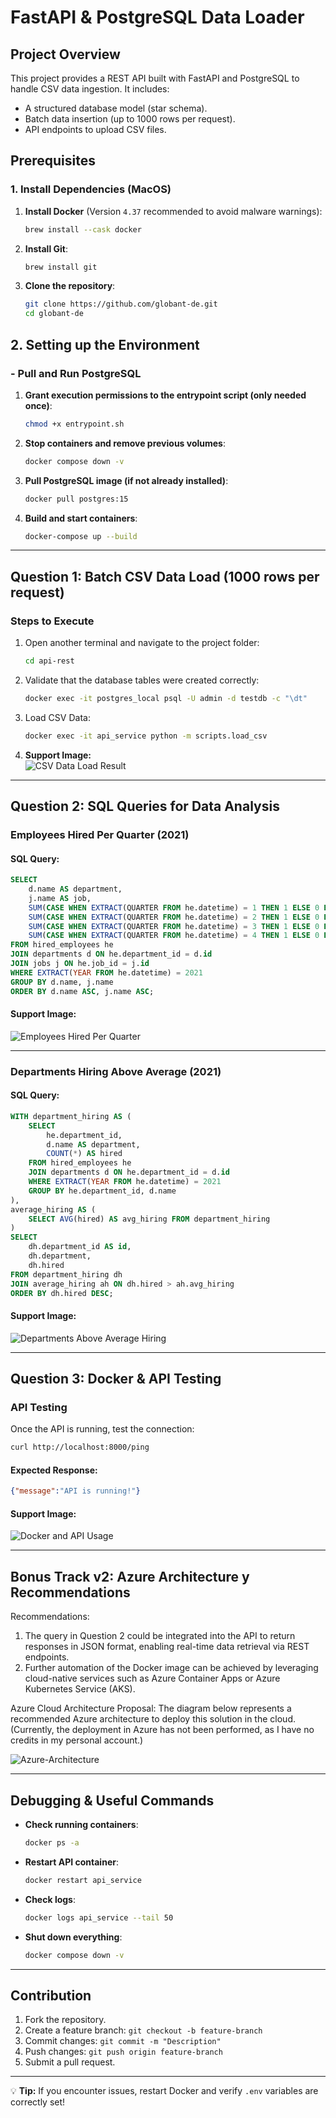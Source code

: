 # FastAPI & PostgreSQL Data Loader

## Project Overview
This project provides a REST API built with FastAPI and PostgreSQL to handle CSV data ingestion. It includes:
- A structured database model (star schema).
- Batch data insertion (up to 1000 rows per request).
- API endpoints to upload CSV files.

## Prerequisites

### 1. Install Dependencies (MacOS)
1. **Install Docker** (Version `4.37` recommended to avoid malware warnings):
   ```bash
   brew install --cask docker
   ```
2. **Install Git**:
   ```bash
   brew install git
   ```
3. **Clone the repository**:
   ```bash
   git clone https://github.com/globant-de.git
   cd globant-de
   ```

## 2. Setting up the Environment

### - Pull and Run PostgreSQL
1. **Grant execution permissions to the entrypoint script (only needed once)**:
   ```bash
   chmod +x entrypoint.sh 
   ```
2. **Stop containers and remove previous volumes**:
   ```bash
   docker compose down -v 
   ```
3. **Pull PostgreSQL image (if not already installed)**:
   ```bash
   docker pull postgres:15
   ```
4. **Build and start containers**:
   ```bash
   docker-compose up --build
   ```

---

## **Question 1: Batch CSV Data Load (1000 rows per request)**

### Steps to Execute
1. Open another terminal and navigate to the project folder:
   ```bash
   cd api-rest
   ```
2. Validate that the database tables were created correctly:
   ```bash
   docker exec -it postgres_local psql -U admin -d testdb -c "\dt"
   ```
3. Load CSV Data:
   ```bash
   docker exec -it api_service python -m scripts.load_csv
   ```
4. **Support Image:**  
   ![CSV Data Load Result](img/1-question.png)

---

## **Question 2: SQL Queries for Data Analysis**

### **Employees Hired Per Quarter (2021)**
#### **SQL Query:**
```sql
SELECT 
    d.name AS department,
    j.name AS job,
    SUM(CASE WHEN EXTRACT(QUARTER FROM he.datetime) = 1 THEN 1 ELSE 0 END) AS Q1,
    SUM(CASE WHEN EXTRACT(QUARTER FROM he.datetime) = 2 THEN 1 ELSE 0 END) AS Q2,
    SUM(CASE WHEN EXTRACT(QUARTER FROM he.datetime) = 3 THEN 1 ELSE 0 END) AS Q3,
    SUM(CASE WHEN EXTRACT(QUARTER FROM he.datetime) = 4 THEN 1 ELSE 0 END) AS Q4
FROM hired_employees he
JOIN departments d ON he.department_id = d.id
JOIN jobs j ON he.job_id = j.id
WHERE EXTRACT(YEAR FROM he.datetime) = 2021
GROUP BY d.name, j.name
ORDER BY d.name ASC, j.name ASC;
```
#### **Support Image:**  
   ![Employees Hired Per Quarter](img/2a-question.png)

---

### **Departments Hiring Above Average (2021)**
#### **SQL Query:**
```sql
WITH department_hiring AS (
    SELECT 
        he.department_id, 
        d.name AS department,
        COUNT(*) AS hired
    FROM hired_employees he
    JOIN departments d ON he.department_id = d.id
    WHERE EXTRACT(YEAR FROM he.datetime) = 2021
    GROUP BY he.department_id, d.name
),
average_hiring AS (
    SELECT AVG(hired) AS avg_hiring FROM department_hiring
)
SELECT 
    dh.department_id AS id, 
    dh.department, 
    dh.hired
FROM department_hiring dh
JOIN average_hiring ah ON dh.hired > ah.avg_hiring
ORDER BY dh.hired DESC;
```
#### **Support Image:**  
   ![Departments Above Average Hiring](img/2b-question.png)

---

## **Question 3: Docker & API Testing**

### **API Testing**
Once the API is running, test the connection:
```bash
curl http://localhost:8000/ping
```
#### Expected Response:
```json
{"message":"API is running!"}
```

#### **Support Image:**  
   ![Docker and API Usage](img/3-question.png)

---

## **Bonus Track v2: Azure Architecture y Recommendations**
Recommendations:
1.	The query in Question 2 could be integrated into the API to return responses in JSON format, enabling real-time data retrieval via REST endpoints.
2.	Further automation of the Docker image can be achieved by leveraging cloud-native services such as Azure Container Apps or Azure Kubernetes Service (AKS).
 
Azure Cloud Architecture Proposal:
The diagram below represents a recommended Azure architecture to deploy this solution in the cloud.
(Currently, the deployment in Azure has not been performed, as I have no credits in my personal account.)

   ![Azure-Architecture](img/arq.png)

---

## **Debugging & Useful Commands**
- **Check running containers**:
  ```bash
  docker ps -a
  ```
- **Restart API container**:
  ```bash
  docker restart api_service
  ```
- **Check logs**:
  ```bash
  docker logs api_service --tail 50
  ```
- **Shut down everything**:
  ```bash
  docker compose down -v
  ```

---

## **Contribution**
1. Fork the repository.
2. Create a feature branch: `git checkout -b feature-branch`
3. Commit changes: `git commit -m "Description"`
4. Push changes: `git push origin feature-branch`
5. Submit a pull request.

---

💡 **Tip:** If you encounter issues, restart Docker and verify `.env` variables are correctly set!

